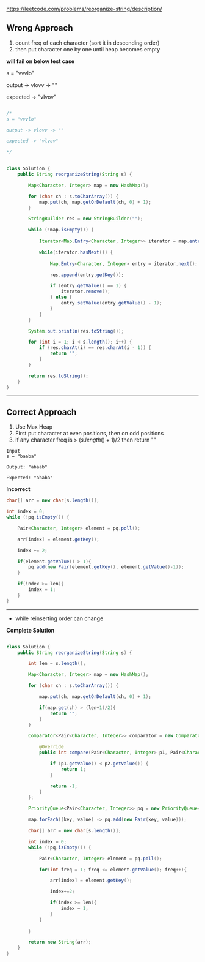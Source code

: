 https://leetcode.com/problems/reorganize-string/description/


## Wrong Approach

1. count freq of each character (sort it in descending order)
2. then put character one by one until heap becomes empty 

**will fail on below test case**

s = "vvvlo"

output -> vlovv -> ""

expected -> "vlvov"



```java

/*
s = "vvvlo"

output -> vlovv -> ""

expected -> "vlvov"

*/


class Solution {
    public String reorganizeString(String s) {

        Map<Character, Integer> map = new HashMap();

        for (char ch : s.toCharArray()) {
            map.put(ch, map.getOrDefault(ch, 0) + 1);
        }

        StringBuilder res = new StringBuilder("");

        while (!map.isEmpty()) {
            
            Iterator<Map.Entry<Character, Integer>> iterator = map.entrySet().iterator();

            while(iterator.hasNext()) {
                
                Map.Entry<Character, Integer> entry = iterator.next();

                res.append(entry.getKey());

                if (entry.getValue() == 1) {
                    iterator.remove();
                } else {
                    entry.setValue(entry.getValue() - 1);
                }
            }
        }

        System.out.println(res.toString());

        for (int i = 1; i < s.length(); i++) {
            if (res.charAt(i) == res.charAt(i - 1)) {
                return "";
            }
        }

        return res.toString();
    }
}
```

---

## Correct Approach

1. Use Max Heap
2. First put character at even positions, then on odd positions
3. if any character freq is > $(s.length() + 1)/2$ then return ""


```
Input
s = "baaba"

Output: "abaab"

Expected: "ababa"
```

**Incorrect**

```java
char[] arr = new char[s.length()];

int index = 0;
while (!pq.isEmpty()) {

    Pair<Character, Integer> element = pq.poll();

    arr[index] = element.getKey();

    index += 2;

    if(element.getValue() > 1){
        pq.add(new Pair(element.getKey(), element.getValue()-1));
    }

    if(index >= len){
        index = 1;
    }
}
```
---

- while reinserting order can change


**Complete Solution**

```java

class Solution {
    public String reorganizeString(String s) {

        int len = s.length();

        Map<Character, Integer> map = new HashMap();

        for (char ch : s.toCharArray()) {

            map.put(ch, map.getOrDefault(ch, 0) + 1);

            if(map.get(ch) > (len+1)/2){
                return "";
            }
        }

        Comparator<Pair<Character, Integer>> comparator = new Comparator<Pair<Character, Integer>>() {

            @Override
            public int compare(Pair<Character, Integer> p1, Pair<Character, Integer> p2) {

                if (p1.getValue() < p2.getValue()) {
                    return 1;
                }

                return -1;
            }
        };

        PriorityQueue<Pair<Character, Integer>> pq = new PriorityQueue<>(comparator);

        map.forEach((key, value) -> pq.add(new Pair(key, value)));

        char[] arr = new char[s.length()];

        int index = 0;
        while (!pq.isEmpty()) {

            Pair<Character, Integer> element = pq.poll();

            for(int freq = 1; freq <= element.getValue(); freq++){

                arr[index] = element.getKey();

                index+=2;

                if(index >= len){
                    index = 1;
                }
            }
            
        }

        return new String(arr);
    }
}
```